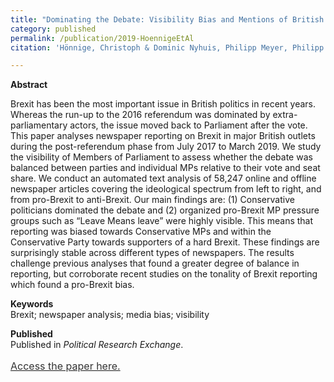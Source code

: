 ```yaml
---
title: "Dominating the Debate: Visibility Bias and Mentions of British MPs in Newspaper Reporting on Brexit"
category: published
permalink: /publication/2019-HoennigeEtAl
citation: 'Hönnige, Christoph & Dominic Nyhuis, Philipp Meyer, Philipp Köker, Susuma Shikano. 2020. Dominating the Debate: Visibility Bias and Mentions of British MPs in Newspaper Reporting on Brexit. <i>Political Research Exchange</i> 2:1, 1-27. DOI: 10.1080/2474736X.2020.1788955'

---
```


<p><b>Abstract</b><br>

Brexit has been the most important issue in British politics in recent years. Whereas the run-up to the 2016 referendum was dominated by extra-parliamentary actors, the issue moved back to Parliament after the vote. This paper analyses newspaper reporting on Brexit in major British outlets during the post-referendum phase from July 2017 to March 2019. We study the visibility of Members of Parliament to assess whether the debate was balanced between parties and individual MPs relative to their vote and seat share. We conduct an automated text analysis of 58,247 online and offline newspaper articles covering the ideological spectrum from left to right, and from pro-Brexit to anti-Brexit. Our main findings are: (1) Conservative politicians dominated the debate and (2) organized pro-Brexit MP pressure groups such as “Leave Means leave” were highly visible. This means that reporting was biased towards Conservative MPs and within the Conservative Party towards supporters of a hard Brexit. These findings are surprisingly stable across different types of newspapers. The results challenge previous analyses that found a greater degree of balance in reporting, but corroborate recent studies on the tonality of Brexit reporting which found a pro-Brexit bias.</p>

<p><b>Keywords</b><br>
Brexit; newspaper analysis; media bias; visibility</p>

<p><b>Published</b><br>
Published in <i>Political Research Exchange</i>.

  <p style="line-height: 1.5;" align="left"><span style="font-size: medium;"><a style="line-height: 1.5;" href="https://www.tandfonline.com/doi/full/10.1080/2474736X.2020.1788955"><span style="color: #333333;"><span style="font-size: medium;">Access the paper here.</span></span></a> 
